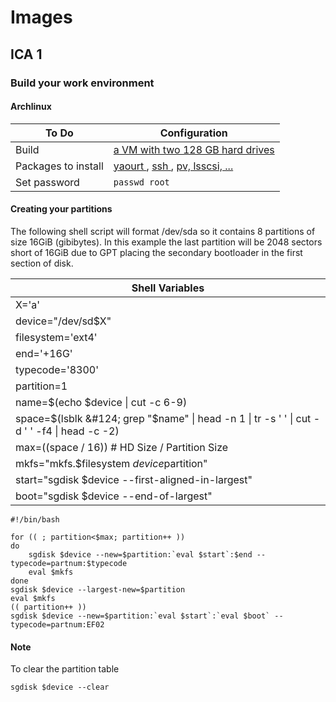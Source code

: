 # Images #
## ICA 1 ##
### Build your work environment ###

#### Archlinux ####
| To Do | Configuration |
| -- | -- |
| Build | [ a VM with two 128 GB hard drives ](http://mirror.its.dal.ca/archlinux/iso/2014.05.01/)  |
| Packages to install | [ yaourt ](https://www.digitalocean.com/community/articles/how-to-use-yaourt-to-easily-download-arch-linux-community-packages#Method1:InstallviaCustomRepository), [ ssh ](https://wiki.archlinux.org/index.php/Ssh#Installing_OpenSSH), [ pv, lsscsi, ... ](https://wiki.archlinux.org/index.php/Pacman#Installing_packages) |
| Set password | `passwd root` |

#### Creating your partitions ####
The following shell script will format /dev/sda so it contains 8 partitions of size 16GiB (gibibytes). In this example the last partition will be 2048 sectors short of 16GiB due to GPT placing the secondary bootloader in the first section of disk.

| Shell Variables |
| -- |
| X='a' |
| device="/dev/sd$X" |
| filesystem='ext4' |
| end='+16G' |
| typecode='8300' |
| partition=1 |
| name=$(echo $device &#124; cut -c 6-9) |
| space=$(lsblk &#124; grep "$name" &#124; head -n 1 &#124; tr -s ' ' &#124; cut -d ' ' -f4 &#124; head -c -2) |
| max=$(($space / 16)) # HD Size / Partition Size |
| mkfs="mkfs.$filesystem $device$partition" |
| start="sgdisk $device --first-aligned-in-largest" |
| boot="sgdisk $device --end-of-largest" |

```
#!/bin/bash

for (( ; partition<$max; partition++ ))
do
    sgdisk $device --new=$partition:`eval $start`:$end --typecode=partnum:$typecode
    eval $mkfs
done
sgdisk $device --largest-new=$partition
eval $mkfs
(( partition++ ))
sgdisk $device --new=$partition:`eval $start`:`eval $boot` --typecode=partnum:EF02
```

#### Note ####
To clear the partition table
```
sgdisk $device --clear
```
